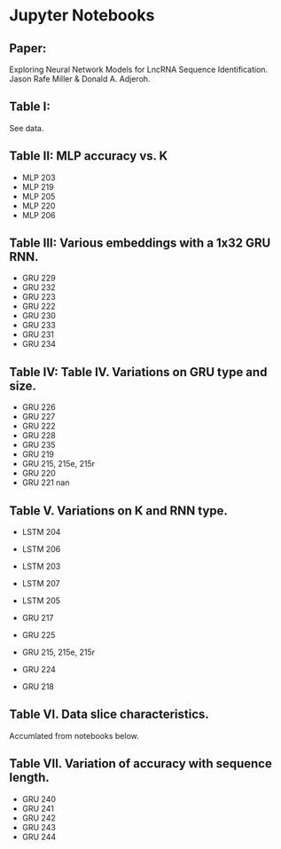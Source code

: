 # Jupyter Notebooks
## Paper:
Exploring Neural Network Models for LncRNA Sequence Identification.  
Jason Rafe Miller & Donald A. Adjeroh.

## Table I:
See data.

## Table II: MLP accuracy vs. K
* MLP 203
* MLP 219
* MLP 205
* MLP 220
* MLP 206

## Table III: Various embeddings with a 1x32 GRU RNN.

* GRU 229
* GRU 232
* GRU 223
* GRU 222
* GRU 230
* GRU 233
* GRU 231
* GRU 234

## Table IV: Table IV. Variations on GRU type and size.

* GRU 226
* GRU 227
* GRU 222
* GRU 228
* GRU 235
* GRU 219
* GRU 215, 215e, 215r
* GRU 220
* GRU 221 nan

## Table V. Variations on K and RNN type.

* LSTM 204
* LSTM 206
* LSTM 203
* LSTM 207
* LSTM 205

* GRU 217
* GRU 225
* GRU 215, 215e, 215r
* GRU 224
* GRU 218

## Table VI. Data slice characteristics.
Accumlated from notebooks below.

## Table VII. Variation of accuracy with sequence length.
* GRU 240
* GRU 241
* GRU 242
* GRU 243
* GRU 244


